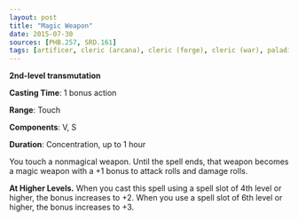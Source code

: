 ```yaml
---
layout: post
title: "Magic Weapon"
date: 2015-07-30
sources: [PHB.257, SRD.161]
tags: [artificer, cleric (arcana), cleric (forge), cleric (war), paladin, ranger, sorcerer, wizard, level2, transmutation]
---
```


**2nd-level transmutation**

**Casting Time**: 1 bonus action

**Range**: Touch

**Components**: V, S

**Duration**: Concentration, up to 1 hour

You touch a nonmagical weapon. Until the spell ends, that weapon becomes a magic weapon with a +1 bonus to attack rolls and damage rolls.

**At Higher Levels.** When you cast this spell using a spell slot of 4th level or higher, the bonus increases to +2. When you use a spell slot of 6th level or higher, the bonus increases to +3.
